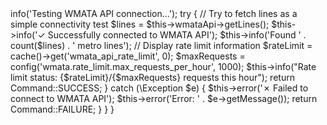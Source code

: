 <?php

namespace App\Console\Commands;

use App\Services\WmataApiService;
use Illuminate\Console\Command;

class TestWmataConnection extends Command
{
    protected $signature = 'metro:test-connection';
    protected $description = 'Test the connection to the WMATA API';

    public function __construct(
        private WmataApiService $wmataApi
    ) {
        parent::__construct();
    }

    public function handle(): int
    {
        $this->info('Testing WMATA API connection...');

        try {
            // Try to fetch lines as a simple connectivity test
            $lines = $this->wmataApi->getLines();
            
            $this->info('✓ Successfully connected to WMATA API');
            $this->info('Found ' . count($lines) . ' metro lines');
            
            // Display rate limit information
            $rateLimit = cache()->get('wmata_api_rate_limit', 0);
            $maxRequests = config('wmata.rate_limit.max_requests_per_hour', 1000);
            $this->info("Rate limit status: {$rateLimit}/{$maxRequests} requests this hour");

            return Command::SUCCESS;
        } catch (\Exception $e) {
            $this->error('✗ Failed to connect to WMATA API');
            $this->error('Error: ' . $e->getMessage());
            
            return Command::FAILURE;
        }
    }
}